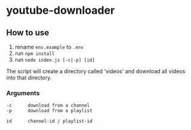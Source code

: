 # youtube-downloader

## How to use

1. rename `env.example` to `.env`
2. run `npm install`
3. run `node index.js [-c|-p] [id]`

The script will create a directory called 'videos' and download all videos into that directory.

### Arguments

```
-c      download from a channel
-p      download from a playlist

id      channel-id / playlist-id
```

